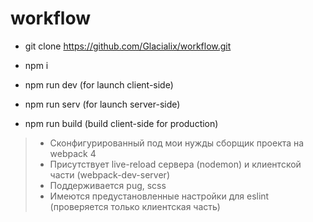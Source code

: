 # workflow

- git clone https://github.com/Glacialix/workflow.git
- npm i
- npm run dev (for launch client-side)
- npm run serv (for launch server-side)

- npm run build (build client-side for production)

> * Сконфигурированный под мои нужды сборщик проекта на webpack 4
> * Присутствует live-reload сервера (nodemon) и клиентской части (webpack-dev-server)
> * Поддерживается pug, scss
> * Имеются предустановленные настройки для eslint (проверяется только клиентская часть)